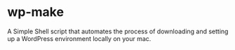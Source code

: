 wp-make
=======

A Simple Shell script that automates the process of downloading and setting up a WordPress environment locally on your mac.
